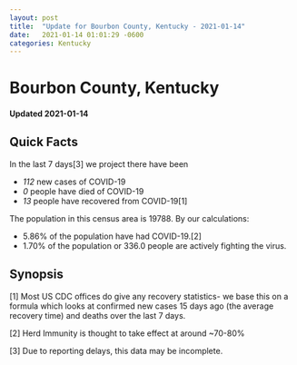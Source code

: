 ```yaml
---
layout: post
title:  "Update for Bourbon County, Kentucky - 2021-01-14"
date:   2021-01-14 01:01:29 -0600
categories: Kentucky
---
```


# Bourbon County, Kentucky
#### Updated 2021-01-14

## Quick Facts

In the last 7 days[3] we project there have been
- *112* new cases of COVID-19
- *0* people have died of COVID-19
- *13* people have recovered from COVID-19[1]

The population in this census area is 19788. By our calculations:
- 5.86% of the population have had COVID-19.[2]
- 1.70% of the population or 336.0 people are actively fighting the virus.

## Synopsis




[1] Most US CDC offices do give any recovery statistics- we base this on a formula which looks at confirmed new cases
15 days ago (the average recovery time) and deaths over the last 7 days.

[2] Herd Immunity is thought to take effect at around ~70-80%

[3] Due to reporting delays, this data may be incomplete.
 
    
